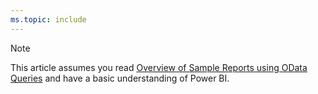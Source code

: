 ```yaml
---
ms.topic: include
---
```


> [!NOTE]   
> This article assumes you read [Overview of Sample Reports using OData Queries](../sample-odata-overview.md) and have a basic understanding of Power BI.
